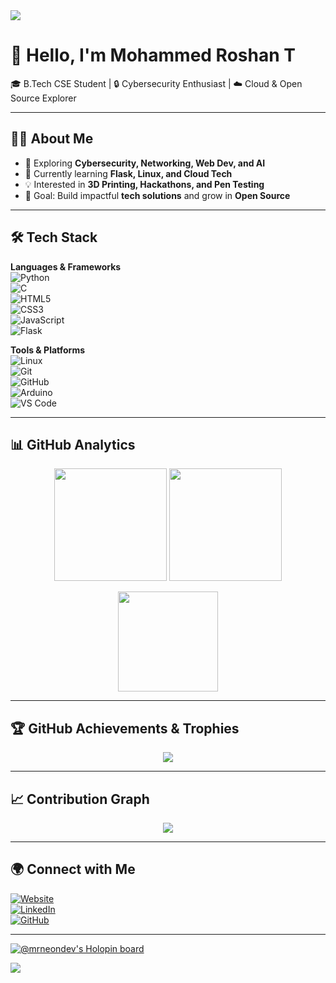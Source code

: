 <!-- Profile Banner -->
<img src="https://capsule-render.vercel.app/api?type=waving&color=0:00c6ff,100:0072ff&height=180&section=header&text=Mohammed%20Roshan%20T&fontSize=40&fontColor=ffffff&animation=fadeIn&fontAlignY=35" />

# 👋 Hello, I'm Mohammed Roshan T  

🎓 B.Tech CSE Student | 🔒 Cybersecurity Enthusiast | ☁️ Cloud & Open Source Explorer  

---

## 🧑‍💻 About Me  
- 🚀 Exploring **Cybersecurity, Networking, Web Dev, and AI**  
- 🌱 Currently learning **Flask, Linux, and Cloud Tech**  
- 💡 Interested in **3D Printing, Hackathons, and Pen Testing**  
- 🎯 Goal: Build impactful **tech solutions** and grow in **Open Source**  

---

## 🛠️ Tech Stack  

**Languages & Frameworks**  
![Python](https://img.shields.io/badge/-Python-3776AB?style=for-the-badge&logo=python&logoColor=white)  
![C](https://img.shields.io/badge/-C-00599C?style=for-the-badge&logo=c&logoColor=white)  
![HTML5](https://img.shields.io/badge/-HTML5-E34F26?style=for-the-badge&logo=html5&logoColor=white)  
![CSS3](https://img.shields.io/badge/-CSS3-1572B6?style=for-the-badge&logo=css3&logoColor=white)  
![JavaScript](https://img.shields.io/badge/-JavaScript-F7DF1E?style=for-the-badge&logo=javascript&logoColor=black)  
![Flask](https://img.shields.io/badge/-Flask-000000?style=for-the-badge&logo=flask&logoColor=white)  

**Tools & Platforms**  
![Linux](https://img.shields.io/badge/-Linux-FCC624?style=for-the-badge&logo=linux&logoColor=black)  
![Git](https://img.shields.io/badge/-Git-F05032?style=for-the-badge&logo=git&logoColor=white)  
![GitHub](https://img.shields.io/badge/-GitHub-181717?style=for-the-badge&logo=github&logoColor=white)  
![Arduino](https://img.shields.io/badge/-Arduino-00979D?style=for-the-badge&logo=arduino&logoColor=white)  
![VS Code](https://img.shields.io/badge/-VSCode-0078d7?style=for-the-badge&logo=visual-studio-code&logoColor=white)  

---

## 📊 GitHub Analytics  

<p align="center">
<img src="https://github-readme-stats.vercel.app/api?username=MohammedRoshanT&show_icons=true&theme=tokyonight&hide_border=true&count_private=true" height="180" />
<img src="https://github-readme-streak-stats.herokuapp.com/?user=MohammedRoshanT&theme=tokyonight&hide_border=true" height="180" />
</p>

<p align="center">
<img src="https://github-readme-stats.vercel.app/api/top-langs/?username=MohammedRoshanT&layout=compact&theme=tokyonight&hide_border=true" height="160"/>
</p>

---

## 🏆 GitHub Achievements & Trophies  

<p align="center">
<img src="https://github-profile-trophy.vercel.app/?username=MohammedRoshanT&theme=onedark&no-frame=true&margin-w=15&margin-h=15" />
</p>

---

## 📈 Contribution Graph  

<p align="center">
<img src="https://github-readme-activity-graph.vercel.app/graph?username=MohammedRoshanT&theme=react-dark&bg_color=0d1117&hide_border=true" />
</p>

---

## 🌍 Connect with Me  

[![Website](https://img.shields.io/badge/Website-Visit-0078D7?style=for-the-badge&logo=google-chrome&logoColor=white)](https://mrroshan.in)  
[![LinkedIn](https://img.shields.io/badge/LinkedIn-Connect-0A66C2?style=for-the-badge&logo=linkedin&logoColor=white)](https://www.linkedin.com/mohammed-roshan-t)  
[![GitHub](https://img.shields.io/badge/GitHub-Follow-181717?style=for-the-badge&logo=github&logoColor=white)](https://github.com/MohammedRoshanT)  

---



<!---
<div align="center">
<p>&nbsp;<img align="center" src="https://github-readme-stats.vercel.app/api?username=MohammedRoshanT&show_icons=true&theme=nightowl" alt="TOXIC-DEVIL" /></p>

-->
[![@mrneondev's Holopin board](https://holopin.io/api/user/board?user=mrneondev)](https://holopin.io/@mrneondev)

<!-- Footer Banner -->
<img src="https://capsule-render.vercel.app/api?type=waving&color=0:0072ff,100:00c6ff&height=120&section=footer" />
</details>
<!---
MohammedRoshanT/MohammedRoshanT is a ✨ special ✨ repository because its `README.md` (this file) appears on your GitHub profile.
You can click the Preview link to take a look at your changes.
--->
